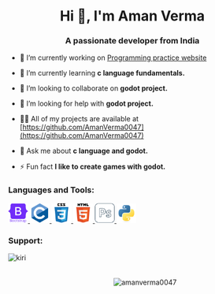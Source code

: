<h1 align="center">Hi 👋, I'm Aman Verma</h1>
<h3 align="center">A passionate developer from India</h3>

- 🔭 I’m currently working on [Programming practice website](https://github.com/AmanVerma0047/PandaCoder)

- 🌱 I’m currently learning **c language fundamentals.**

- 👯 I’m looking to collaborate on **godot project.**

- 🤝 I’m looking for help with **godot project.**

- 👨‍💻 All of my projects are available at [https://github.com/AmanVerma0047](https://github.com/AmanVerma0047)

- 💬 Ask me about **c language and godot.**

- ⚡ Fun fact **I like to create games with godot.**


<h3 align="left">Languages and Tools:</h3>
<p align="left"> <a href="https://getbootstrap.com" target="_blank" rel="noreferrer"> <img src="https://raw.githubusercontent.com/devicons/devicon/master/icons/bootstrap/bootstrap-plain-wordmark.svg" alt="bootstrap" width="40" height="40"/> </a> <a href="https://www.cprogramming.com/" target="_blank" rel="noreferrer"> <img src="https://raw.githubusercontent.com/devicons/devicon/master/icons/c/c-original.svg" alt="c" width="40" height="40"/> </a> <a href="https://www.w3schools.com/css/" target="_blank" rel="noreferrer"> <img src="https://raw.githubusercontent.com/devicons/devicon/master/icons/css3/css3-original-wordmark.svg" alt="css3" width="40" height="40"/> </a> <a href="https://www.w3.org/html/" target="_blank" rel="noreferrer"> <img src="https://raw.githubusercontent.com/devicons/devicon/master/icons/html5/html5-original-wordmark.svg" alt="html5" width="40" height="40"/> </a> <a href="https://www.photoshop.com/en" target="_blank" rel="noreferrer"> <img src="https://raw.githubusercontent.com/devicons/devicon/master/icons/photoshop/photoshop-line.svg" alt="photoshop" width="40" height="40"/> </a> <a href="https://www.python.org" target="_blank" rel="noreferrer"> <img src="https://raw.githubusercontent.com/devicons/devicon/master/icons/python/python-original.svg" alt="python" width="40" height="40"/> </a> </p>

<h3 align="left">Support:</h3>
<p><a href="https://www.buymeacoffee.com/kiri"> <img align="left" src="https://cdn.buymeacoffee.com/buttons/v2/default-yellow.png" height="50" width="210" alt="kiri" /></a></p><br><br>

<p>&nbsp;<img align="center" src="https://github-readme-stats.vercel.app/api?username=amanverma0047&show_icons=true&locale=en" alt="amanverma0047" /></p>

